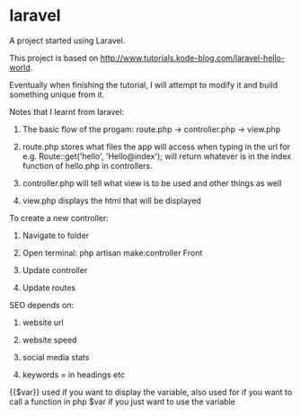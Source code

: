 # laravel
A project started using Laravel.

This project is based on http://www.tutorials.kode-blog.com/laravel-hello-world.

Eventually when finishing the tutorial, I will attempt to modify it and build something unique from it. 

Notes that I learnt from laravel:

1) The basic flow of the progam: route.php -> controller.php -> view.php

2) route.php stores what files the app will access when typing in the url for e.g. Route::get('hello', 'Hello@index'); will 
return whatever is in the index function of hello.php in controllers.

3) controller.php will tell what view is to be used and other things as well

4) view.php displays the html that will be displayed

To create a new controller:

1) Navigate to folder 

2) Open terminal: php artisan make:controller Front

3) Update controller

4) Update routes

SEO depends on:

1) website url

2) website speed

3) social media stats

4) keywords = in headings etc


{{$var}} used if you want to display the variable, also used for if you want to call a function in php
$var if you just want to use the variable
